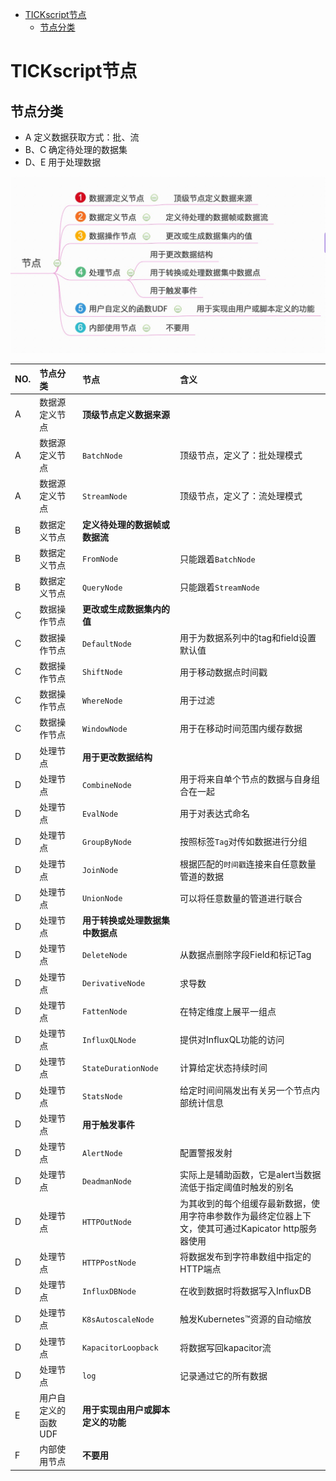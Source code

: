 <!-- TOC depthFrom:1 depthTo:6 withLinks:1 updateOnSave:1 orderedList:0 -->

- [TICKscript节点](#tickscript节点)
	- [节点分类](#节点分类)

<!-- /TOC -->
# TICKscript节点

## 节点分类

* A 定义数据获取方式：批、流
* B、C 确定待处理的数据集
* D、E 用于处理数据

![](pic/dag_03.jpg)

|NO.|节点分类|节点|含义|
|:--|:--|:--|:--|
|A|数据源定义节点|**顶级节点定义数据来源**||
|A|数据源定义节点|`BatchNode`|顶级节点，定义了：批处理模式|
|A|数据源定义节点|`StreamNode`|顶级节点，定义了：流处理模式|
|B|数据定义节点|**定义待处理的数据帧或数据流**||
|B|数据定义节点|`FromNode`|只能跟着`BatchNode`|
|B|数据定义节点|`QueryNode`|只能跟着`StreamNode`|
|C|数据操作节点|**更改或生成数据集内的值**||
|C|数据操作节点|`DefaultNode`|用于为数据系列中的tag和field设置默认值|
|C|数据操作节点|`ShiftNode`|用于移动数据点时间戳|
|C|数据操作节点|`WhereNode`|用于过滤|
|C|数据操作节点|`WindowNode`|用于在移动时间范围内缓存数据|
|D|处理节点|**用于更改数据结构**||
|D|处理节点|`CombineNode`|用于将来自单个节点的数据与自身组合在一起|
|D|处理节点|`EvalNode`|用于对表达式命名|
|D|处理节点|`GroupByNode`|按照标签`Tag`对传如数据进行分组|
|D|处理节点|`JoinNode`|根据匹配的`时间戳`连接来自任意数量管道的数据|
|D|处理节点|`UnionNode`|可以将任意数量的管道进行联合|
|D|处理节点|**用于转换或处理数据集中数据点**||
|D|处理节点|`DeleteNode`|从数据点删除字段Field和标记Tag|
|D|处理节点|`DerivativeNode`|求导数|
|D|处理节点|`FattenNode`|在特定维度上展平一组点|
|D|处理节点|`InfluxQLNode`|提供对InfluxQL功能的访问|
|D|处理节点|`StateDurationNode`|计算给定状态持续时间|
|D|处理节点|`StatsNode`|给定时间间隔发出有关另一个节点内部统计信息|
|D|处理节点|**用于触发事件**||
|D|处理节点|`AlertNode`|配置警报发射|
|D|处理节点|`DeadmanNode`|实际上是辅助函数，它是alert当数据流低于指定阈值时触发的别名|
|D|处理节点|`HTTPOutNode`|为其收到的每个组缓存最新数据，使用字符串参数作为最终定位器上下文，使其可通过Kapicator http服务器使用|
|D|处理节点|`HTTPPostNode`|将数据发布到字符串数组中指定的HTTP端点|
|D|处理节点|`InfluxDBNode`|在收到数据时将数据写入InfluxDB|
|D|处理节点|`K8sAutoscaleNode`|触发Kubernetes™资源的自动缩放|
|D|处理节点|`KapacitorLoopback`|将数据写回kapacitor流|
|D|处理节点|`log`|记录通过它的所有数据|
|E|用户自定义的函数UDF|**用于实现由用户或脚本定义的功能**||
|F|内部使用节点|**不要用**|
